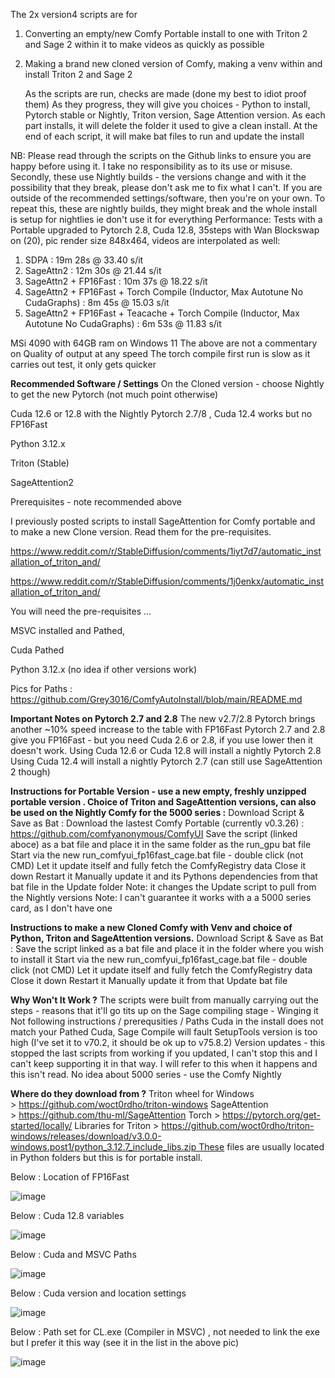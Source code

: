The 2x version4 scripts are for 

1. Converting an empty/new Comfy Portable install to one with Triton 2 and Sage 2 within it to make videos as quickly as possible
2. Making a brand new cloned version of Comfy, making a venv within and install Triton 2 and Sage 2

   As the scripts are run, checks are made (done my best to idiot proof them)
   As they progress, they will give you choices - Python to install, Pytorch stable or Nightly, Triton version, Sage Attention version.
   As each part installs, it will delete the folder it used to give a clean install.
   At the end of each script, it will make bat files to run and update the install

NB: Please read through the scripts on the Github links to ensure you are happy before using it. I take no responsibility as to its use or misuse. Secondly, these use Nightly builds - the versions change and with it the possibility that they break, please don't ask me to fix what I can't. If you are outside of the recommended settings/software, then you're on your own.
To repeat this, these are nightly builds, they might break and the whole install is setup for nightlies ie don't use it for everything
Performance: Tests with a Portable upgraded to Pytorch 2.8, Cuda 12.8, 35steps with Wan Blockswap on (20), pic render size 848x464, videos are interpolated as well: 
1. SDPA :  19m 28s @ 33.40 s/it
2. SageAttn2 :  12m 30s @ 21.44 s/it
3. SageAttn2 + FP16Fast :  10m 37s @ 18.22 s/it
4. SageAttn2 + FP16Fast + Torch Compile (Inductor, Max Autotune No CudaGraphs) :  8m 45s @ 15.03 s/it
5. SageAttn2 + FP16Fast + Teacache + Torch Compile (Inductor, Max Autotune No CudaGraphs) : 6m 53s @ 11.83 s/it
   
MSi 4090 with 64GB ram on Windows 11
The above are not a commentary on Quality of output at any speed
The torch compile first run is slow as it carries out test, it only gets quicker

**Recommended Software / Settings**
On the Cloned version - choose Nightly to get the new Pytorch (not much point otherwise)

Cuda 12.6 or 12.8 with the Nightly Pytorch 2.7/8 , Cuda 12.4 works but no FP16Fast

Python 3.12.x

Triton (Stable)

SageAttention2

Prerequisites - note recommended above

I previously posted scripts to install SageAttention for Comfy portable and to make a new Clone version. Read them for the pre-requisites.

https://www.reddit.com/r/StableDiffusion/comments/1iyt7d7/automatic_installation_of_triton_and/

https://www.reddit.com/r/StableDiffusion/comments/1j0enkx/automatic_installation_of_triton_and/

You will need the pre-requisites ...

MSVC installed and Pathed,

Cuda Pathed

Python 3.12.x (no idea if other versions work)

Pics for Paths : https://github.com/Grey3016/ComfyAutoInstall/blob/main/README.md

**Important Notes on Pytorch 2.7 and 2.8**
The new v2.7/2.8 Pytorch brings another ~10% speed increase to the table with FP16Fast
Pytorch 2.7 and 2.8 give you FP16Fast - but you need Cuda 2.6 or 2.8, if you use lower then it doesn't work.
Using Cuda 12.6 or Cuda 12.8 will install a nightly Pytorch 2.8
Using Cuda 12.4 will install a nightly Pytorch 2.7 (can still use SageAttention 2 though)

**Instructions for Portable Version - use a new empty, freshly unzipped portable version . Choice of Triton and SageAttention versions, can also be used on the Nightly Comfy for the 5000 series :**
Download Script & Save as Bat :
Download the lastest Comfy Portable (currently v0.3.26) : https://github.com/comfyanonymous/ComfyUI
Save the script (linked aboce) as a bat file and place it in the same folder as the run_gpu bat file
Start via the new run_comfyui_fp16fast_cage.bat  file - double click (not CMD)
Let it update itself and fully fetch the ComfyRegistry data
Close it down
Restart it
Manually update it and its Pythons dependencies from that bat file in the Update folder
Note: it changes the Update script to pull from the Nightly versions
Note: I can't guarantee it works with a a 5000 series card, as I don't have one

**Instructions to make a new Cloned Comfy with Venv and choice of Python, Triton and SageAttention versions.**
Download Script & Save as Bat :
Save the script linked as a bat file and place it in the folder where you wish to install it
Start via the new run_comfyui_fp16fast_cage.bat  file - double click (not CMD)
Let it update itself and fully fetch the ComfyRegistry data
Close it down
Restart it
Manually update it from that Update bat file

**Why Won't It Work ?**
The scripts were built from manually carrying out the steps - reasons that it'll go tits up on the Sage compiling stage -
Winging it
Not following instructions / prerequsities / Paths
Cuda in the install does not match your Pathed Cuda, Sage Compile will fault
SetupTools version is too high (I've set it to v70.2, it should be ok up to v75.8.2)
Version updates - this stopped the last scripts from working if you updated, I can't stop this and I can't keep supporting it in that way. I will refer to this when it happens and this isn't read.
No idea about 5000 series - use the Comfy Nightly 

**Where do they download from ?**
Triton wheel for Windows > https://github.com/woct0rdho/triton-windows
SageAttention > https://github.com/thu-ml/SageAttention
Torch > https://pytorch.org/get-started/locally/
Libraries for Triton > https://github.com/woct0rdho/triton-windows/releases/download/v3.0.0-windows.post1/python_3.12.7_include_libs.zip These files are usually located in Python folders but this is for portable install.

Below : Location of FP16Fast

![image](https://github.com/user-attachments/assets/7c198e64-739f-4023-9eff-f74bd27eccda)

Below : Cuda 12.8 variables

![image](https://github.com/user-attachments/assets/69bf0c72-20cc-4c78-8671-7f81c701f205)

Below : Cuda and MSVC Paths 

![image](https://github.com/user-attachments/assets/6f024a4a-1db0-4f29-9bc6-2ba6eeb5ad11)

Below : Cuda version and location settings

![image](https://github.com/user-attachments/assets/b26e1c7a-991a-4bc1-9d7f-b3114d0badca)

Below : Path set for CL.exe (Compiler in MSVC) , not needed to link the exe but I prefer it this way (see it in the list in the above pic)

![image](https://github.com/user-attachments/assets/ad071e43-9d4d-40f7-ab4f-d9c2620e0d66)

